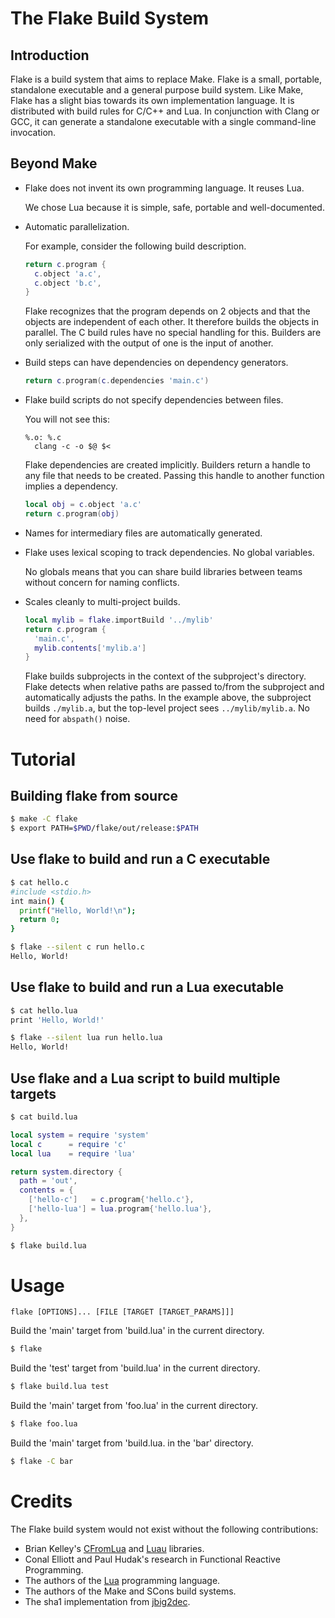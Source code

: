 The Flake Build System
======================

Introduction
------------

Flake is a build system that aims to replace Make.  Flake is a small,
portable, standalone executable and a general purpose build system.
Like Make, Flake has a slight bias towards its own implementation
language.  It is distributed with build rules for C/C++ and Lua.  In
conjunction with Clang or GCC, it can generate a standalone executable
with a single command-line invocation.


Beyond Make
-----------

* Flake does not invent its own programming language.  It reuses Lua.

  We chose Lua because it is simple, safe, portable and well-documented.

* Automatic parallelization.

  For example, consider the following build description.

  ```lua
  return c.program {
    c.object 'a.c',
    c.object 'b.c',
  }
  ```

  Flake recognizes that the program depends on 2 objects and that the
  objects are independent of each other.  It therefore builds the objects
  in parallel.  The C build rules have no special handling for this.
  Builders are only serialized with the output of one is the input of
  another.

* Build steps can have dependencies on dependency generators.

  ```lua
  return c.program(c.dependencies 'main.c')
  ```

* Flake build scripts do not specify dependencies between files.

  You will not see this:

  ```make
  %.o: %.c
  	clang -c -o $@ $<
  ```

  Flake dependencies are created implicitly.  Builders return a handle
  to any file that needs to be created.  Passing this handle to another
  function implies a dependency.

  ```lua
  local obj = c.object 'a.c'
  return c.program(obj)
  ```

* Names for intermediary files are automatically generated.

* Flake uses lexical scoping to track dependencies.  No global variables.

  No globals means that you can share build libraries between teams without
  concern for naming conflicts.

* Scales cleanly to multi-project builds.

  ```lua
  local mylib = flake.importBuild '../mylib'
  return c.program {
    'main.c',
    mylib.contents['mylib.a']
  }
  ```

  Flake builds subprojects in the context of the subproject's directory.
  Flake detects when relative paths are passed to/from the subproject
  and automatically adjusts the paths.  In the example above, the
  subproject builds `./mylib.a`, but the top-level project sees
  `../mylib/mylib.a`.  No need for `abspath()` noise.


Tutorial
========


Building flake from source
--------------------------

```bash
$ make -C flake
$ export PATH=$PWD/flake/out/release:$PATH
```

Use flake to build and run a C executable
-----------------------------------------

```bash
$ cat hello.c
#include <stdio.h>
int main() {
  printf("Hello, World!\n");
  return 0;
}
```

```bash
$ flake --silent c run hello.c
Hello, World!
```

Use flake to build and run a Lua executable
-------------------------------------------

```bash
$ cat hello.lua
print 'Hello, World!'
```

```bash
$ flake --silent lua run hello.lua
Hello, World!
```

Use flake and a Lua script to build multiple targets
----------------------------------------------------

```bash
$ cat build.lua
```

```lua
local system = require 'system'
local c      = require 'c'
local lua    = require 'lua'

return system.directory {
  path = 'out',
  contents = {
    ['hello-c']   = c.program{'hello.c'},
    ['hello-lua'] = lua.program{'hello.lua'},
  },
}
```

```bash
$ flake build.lua
```



Usage
=====

```
flake [OPTIONS]... [FILE [TARGET [TARGET_PARAMS]]]
```

Build the 'main' target from 'build.lua' in the current directory.

```bash
$ flake
```

Build the 'test' target from 'build.lua' in the current directory.

```bash
$ flake build.lua test
```

Build the 'main' target from 'foo.lua' in the current directory.

```bash
$ flake foo.lua
```

Build the 'main' target from 'build.lua. in the 'bar' directory.

```bash
$ flake -C bar
```


Credits
===

The Flake build system would not exist without the following contributions:

* Brian Kelley's [CFromLua](cfromlua) and [Luau](luau) libraries.
* Conal Elliott and Paul Hudak's research in Functional Reactive Programming.
* The authors of the [Lua](http://lua.org) programming language.
* The authors of the Make and SCons build systems.
* The sha1 implementation from [jbig2dec](git://git.ghostscript.com/jbig2dec).
